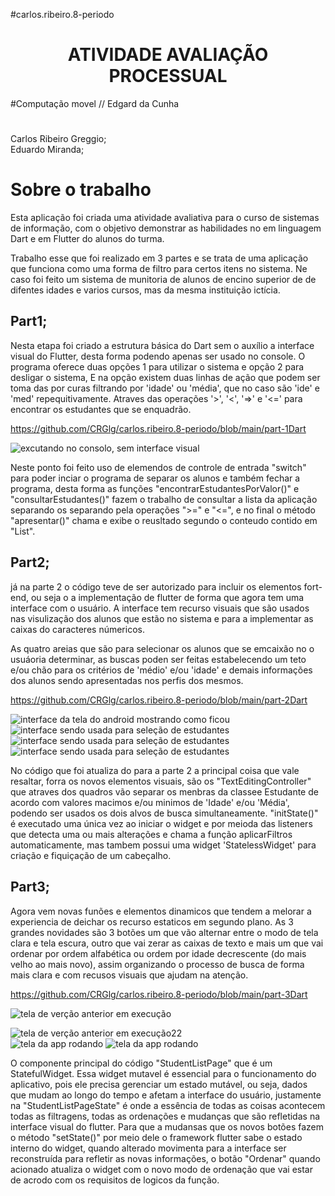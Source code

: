 #carlos.ribeiro.8-periodo

<h1 align="center">  ATIVIDADE AVALIAÇÃO PROCESSUAL </h1>  
#Computação movel // Edgard da Cunha

#
Carlos Ribeiro Greggio;  
Eduardo Miranda;
#

# Sobre o trabalho
Esta aplicação foi criada uma atividade avaliativa para o curso de sistemas de informação, com o objetivo demonstrar as habilidades no em linguagem Dart e em Flutter do alunos do turma.

Trabalho esse que foi realizado em 3 partes e se trata de uma aplicação que funciona como uma forma de filtro para certos itens no sistema.
Ne caso foi feito um sistema de munitoria de alunos de encino superior de de difentes idades e varios cursos, mas da mesma instituição ictícia.

## Part1;
Nesta etapa foi criado a estrutura básica do Dart sem o auxílio a interface visual do Flutter, desta forma podendo apenas ser usado no console. O programa oferece duas opções 1 para utilizar o sistema e opção 2 para desligar o sistema, E na opção existem duas linhas de ação que podem ser toma das por curas filtrando por 'idade' ou 'média', que no caso são 'ide' e 'med' repequitivamente. Atraves das operações '>', '<', '=>' e '<=' para encontrar os estudantes que se enquadrão.

  https://github.com/CRGlg/carlos.ribeiro.8-periodo/blob/main/part-1Dart
  

![excutando no consolo, sem interface visual](https://github.com/CRGlg/carlos.ribeiro.8-periodo/blob/main/MATERILvisual/Captura%20de%20tela%202025-09-08%20183050.png)

Neste ponto foi feito uso de elemendos de controle de entrada "switch" para poder inciar o programa de separar os alunos e também fechar a programa, desta forma as funções "encontrarEstudantesPorValor()" e "consultarEstudantes()" fazem o trabalho de consultar a lista da aplicação separando os separando pela operações ">=" e "<=", e no final o método "apresentar()" chama e exibe o reusltado segundo o conteudo contido em "List<Estudantes>".


## Part2;
já na parte 2 o código teve de ser autorizado para incluir os elementos fort-end, ou seja o a implementação de flutter de forma que agora tem uma interface com o usuário. A interface tem recurso visuais que são usados nas visulização dos alunos que estão no sistema e para a implementar as caixas do caracteres númericos.

As quatro areias que são para selecionar os alunos que se emcaixão no o usuáoria determinar, as buscas poden ser feitas estabelecendo um teto e/ou chão para os critérios de 'médio' e/ou 'idade' e demais informações dos alunos sendo apresentadas nos perfis dos mesmos.

  https://github.com/CRGlg/carlos.ribeiro.8-periodo/blob/main/part-2Dart

![interface da tela do android mostrando como ficou](https://github.com/CRGlg/carlos.ribeiro.8-periodo/blob/main/MATERILvisual/Captura%20de%20tela%202025-09-08%20184554.png)
![interface sendo usada para seleção de estudantes](https://github.com/CRGlg/carlos.ribeiro.8-periodo/blob/main/MATERILvisual/Captura%20de%20tela%202025-09-08%20194230.png)
![interface sendo usada para seleção de estudantes](https://github.com/CRGlg/carlos.ribeiro.8-periodo/blob/main/MATERILvisual/Captura%20de%20tela%202025-09-08%20195759.png)
![interface sendo usada para seleção de estudantes](https://github.com/CRGlg/carlos.ribeiro.8-periodo/blob/main/MATERILvisual/Captura%20de%20tela%202025-09-08%20220125.png)

No código que foi atualiza do para a parte 2 a principal coisa que vale resaltar, forra os novos elementos visuais, são os "TextEditingController" que atraves dos quadros vão separar os menbras da classee Estudante de acordo com valores macimos e/ou minimos de 'Idade' e/ou 'Média', podendo ser usados os dois alvos de busca simultaneamente. "initState()" é executado uma única vez ao iniciar o widget e por meioda das listeners que detecta uma ou mais alterações e chama a função aplicarFiltros automaticamente, mas tambem possui uma widget 'StatelessWidget' para criação e fiquiçação de um cabeçalho.



## Part3; 
Agora vem novas funões e elementos dinamicos que tendem a melorar a experiencia de deichar os recurso estaticos em segundo plano. As 3 grandes novidades são 3 botões um que vão alternar entre o modo de tela clara e tela escura, outro que vai zerar as caixas de texto e mais um que vai ordenar por ordem alfabética ou ordem por idade decrescente (do mais velho ao mais novo), assim organizando o processo de busca de forma mais clara e com recusos visuais que ajudam na atenção.


  https://github.com/CRGlg/carlos.ribeiro.8-periodo/blob/main/part-3Dart


  
![tela de verção anterior em execução](https://github.com/CRGlg/carlos.ribeiro.8-periodo/blob/main/MATERILvisual/Captura%20de%20tela%202025-09-09%20154654.png)


![tela de verção anterior em execução22](https://github.com/CRGlg/carlos.ribeiro.8-periodo/blob/main/MATERILvisual/Captura%20de%20tela%202025-09-09%20154716.png)  
![tela da app rodando](https://github.com/CRGlg/carlos.ribeiro.8-periodo/blob/main/MATERILvisual/Captura%20de%20tela%202025-09-09%20154802.png)
![tela da app rodando](https://github.com/CRGlg/carlos.ribeiro.8-periodo/blob/main/MATERILvisual/Imagem%20do%20WhatsApp%20de%202025-09-09%20%C3%A0(s)%2016.14.55_4d7e0edd.jpg)
  


O componente principal do código "StudentListPage"  que é um StatefulWidget. Essa widget mutavel é essencial para o funcionamento do aplicativo, pois ele precisa gerenciar um estado mutável, ou seja, dados que mudam ao longo do tempo e afetam a interface do usuário, justamente na "StudentListPageState" é onde a essência de todas as coisas acontecem todas as filtragens, todas as ordenações e mudanças que são refletidas na interface visual do flutter. Para que a mudansas que os novos botões fazem o método "setState()" por meio dele o framework flutter sabe o estado interno do widget, quando alterado movimenta para a interface ser reconstruída para refletir as novas informações, o botão "Ordenar" quando acionado atualiza o widget com o novo modo de ordenação que vai estar de acrodo com os requisitos de logicos da função.  







